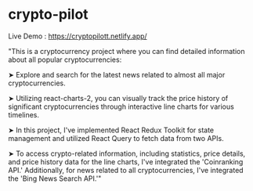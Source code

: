 # crypto-pilot
Live Demo : https://cryptopilott.netlify.app/

"This is a cryptocurrency project where you can find detailed information about all popular cryptocurrencies:

➤ Explore and search for the latest news related to almost all major cryptocurrencies.

➤ Utilizing react-charts-2, you can visually track the price history of significant cryptocurrencies through interactive line charts for various timelines.

➤ In this project, I've implemented React Redux Toolkit for state management and utilized React Query to fetch data from two APIs.

➤ To access crypto-related information, including statistics, price details, and price history data for the line charts, I've integrated the 'Coinranking API.' Additionally, for news related to all cryptocurrencies, I've integrated the 'Bing News Search API.'"
